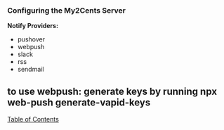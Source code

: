 ### Configuring the My2Cents Server

**Notify Providers:**

* pushover
* webpush
* slack
* rss
* sendmail

to use webpush: generate keys by running npx web-push generate-vapid-keys
---
[Table of Contents](/docs/documentation.md)
